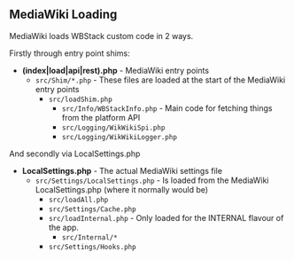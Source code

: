 ## MediaWiki Loading

MediaWiki loads WBStack custom code in 2 ways.

Firstly through entry point shims:

- **(index|load|api|rest).php** - MediaWiki entry points
  - `src/Shim/*.php` - These files are loaded at the start of the MediaWiki entry points
    - `src/loadShim.php`
      - `src/Info/WBStackInfo.php` - Main code for fetching things from the platform API
      - `src/Logging/WikWikiSpi.php`
      - `src/Logging/WikWikiLogger.php`

And secondly via LocalSettings.php

- **LocalSettings.php** - The actual MediaWiki settings file
  - `src/Settings/LocalSettings.php` - Is loaded from the MediaWiki LocalSettings.php (where it normally would be)
    - `src/loadAll.php`
    - `src/Settings/Cache.php`
    - `src/loadInternal.php` - Only loaded for the INTERNAL flavour of the app.
      - `src/Internal/*`
    - `src/Settings/Hooks.php`
